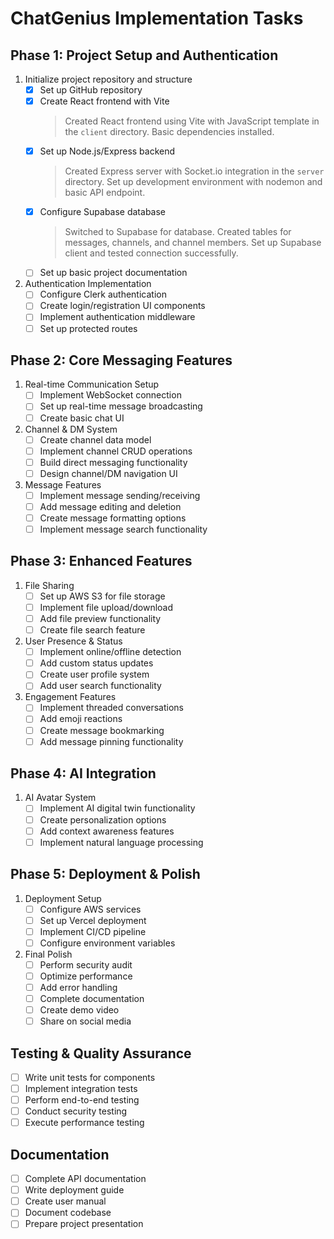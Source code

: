 # ChatGenius Implementation Tasks

## Phase 1: Project Setup and Authentication
1. Initialize project repository and structure
   - [x] Set up GitHub repository
   - [x] Create React frontend with Vite
     > Created React frontend using Vite with JavaScript template in the `client` directory. Basic dependencies installed.
   - [x] Set up Node.js/Express backend
     > Created Express server with Socket.io integration in the `server` directory. Set up development environment with nodemon and basic API endpoint.
   - [x] Configure Supabase database
     > Switched to Supabase for database. Created tables for messages, channels, and channel members. Set up Supabase client and tested connection successfully.
   - [ ] Set up basic project documentation

2. Authentication Implementation
   - [ ] Configure Clerk authentication
   - [ ] Create login/registration UI components
   - [ ] Implement authentication middleware
   - [ ] Set up protected routes

## Phase 2: Core Messaging Features
1. Real-time Communication Setup
   - [ ] Implement WebSocket connection
   - [ ] Set up real-time message broadcasting
   - [ ] Create basic chat UI

2. Channel & DM System
   - [ ] Create channel data model
   - [ ] Implement channel CRUD operations
   - [ ] Build direct messaging functionality
   - [ ] Design channel/DM navigation UI

3. Message Features
   - [ ] Implement message sending/receiving
   - [ ] Add message editing and deletion
   - [ ] Create message formatting options
   - [ ] Implement message search functionality

## Phase 3: Enhanced Features
1. File Sharing
   - [ ] Set up AWS S3 for file storage
   - [ ] Implement file upload/download
   - [ ] Add file preview functionality
   - [ ] Create file search feature

2. User Presence & Status
   - [ ] Implement online/offline detection
   - [ ] Add custom status updates
   - [ ] Create user profile system
   - [ ] Add user search functionality

3. Engagement Features
   - [ ] Implement threaded conversations
   - [ ] Add emoji reactions
   - [ ] Create message bookmarking
   - [ ] Add message pinning functionality

## Phase 4: AI Integration
1. AI Avatar System
   - [ ] Implement AI digital twin functionality
   - [ ] Create personalization options
   - [ ] Add context awareness features
   - [ ] Implement natural language processing

## Phase 5: Deployment & Polish
1. Deployment Setup
   - [ ] Configure AWS services
   - [ ] Set up Vercel deployment
   - [ ] Implement CI/CD pipeline
   - [ ] Configure environment variables

2. Final Polish
   - [ ] Perform security audit
   - [ ] Optimize performance
   - [ ] Add error handling
   - [ ] Complete documentation
   - [ ] Create demo video
   - [ ] Share on social media

## Testing & Quality Assurance
- [ ] Write unit tests for components
- [ ] Implement integration tests
- [ ] Perform end-to-end testing
- [ ] Conduct security testing
- [ ] Execute performance testing

## Documentation
- [ ] Complete API documentation
- [ ] Write deployment guide
- [ ] Create user manual
- [ ] Document codebase
- [ ] Prepare project presentation